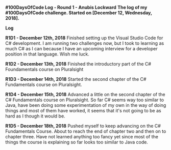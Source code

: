**#100DaysOfCode Log - Round 1 - Anubis Lockward**
**The log of my #100DaysOfCode challenge. Started on [December 12, Wednesday, 2018].**

**Log**

**R1D1 - December 12th, 2018**
Finished setting up the Visual Studio Code for C# development. I am running two challenges now, but I took to learning as much C# as I can because I have an upcoming interview for a developer position in that language. Wish me luck.

**R1D2 - December 13th, 2018**
Finished the introductory part of the C# Foundamentals course on Pluralsight

**R1D3 - December 14th, 2018**
Started the second chapter of the C# Fundamentals course on Pluralsight.

**R1D4 - December 15th, 2018**
Advanced a little on the second chapter of the C# Fundamentals course on Pluralsight. So far C# seems way too similar to Java, have been doing some experimentation of my own in the way of doing things and most of them have worked, it seems that it's not going to be as hard as I though it would be.

**R1D5 - December 18th, 2018**
Pushed myself to keep advancing on the C# Fundamentals Course. About to reach the end of chapter two and then on to chapter three. Have not learned anything too fancy yet since most of the things the course is explaining so far looks too similar to Java code.
